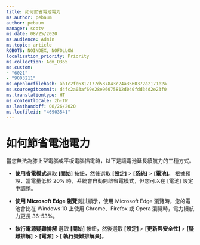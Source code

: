 ```yaml
---
title: 如何節省電池電力
ms.author: pebaum
author: pebaum
manager: scotv
ms.date: 08/25/2020
ms.audience: Admin
ms.topic: article
ROBOTS: NOINDEX, NOFOLLOW
localization_priority: Priority
ms.collection: Adm_O365
ms.custom:
- "6021"
- "9003211"
ms.openlocfilehash: ab1c2fe6317177d537843c24a3560372a2171e2a
ms.sourcegitcommit: d4fc2a03af69e28e96075812d040fdd34d2e23f0
ms.translationtype: HT
ms.contentlocale: zh-TW
ms.lasthandoff: 08/26/2020
ms.locfileid: "46903541"
---
```

# <a name="how-to-save-battery"></a>如何節省電池電力

當您無法為膝上型電腦或平板電腦插電時，以下是讓電池延長續航力的三種方式。  

- **使用省電模式**選取 **[開始]** 按鈕，然後選取 **[設定]**   >   **[系統]**   >   **[電池]**。 根據預設，當電量低於 20% 時，系統會自動開啟省電模式，但您可以在 [電池] 設定中調整。
    
- **使用 Microsoft Edge 瀏覽**測試顯示，使用 Microsoft Edge 瀏覽時，您的電池會比在 Windows 10 上使用 Chrome、Firefox 或 Opera 瀏覽時，電力續航力更長 36-53%。
    
- **執行電源疑難排解** 選取 **[開始]** 按鈕，然後選取 **[設定]**  >  **[更新與安全性]**  >  **[疑難排解]**  >  **[電源]**  >  **[ 執行疑難排解員]**。
